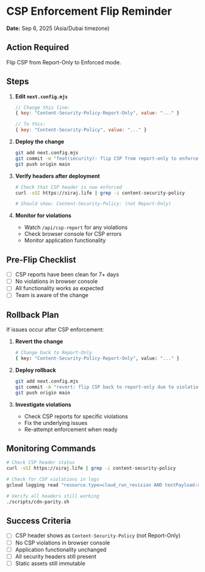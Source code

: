 # CSP Enforcement Flip Reminder

**Date:** Sep 6, 2025 (Asia/Dubai timezone)

## Action Required

Flip CSP from Report-Only to Enforced mode.

## Steps

1. **Edit `next.config.mjs`**
   ```javascript
   // Change this line:
   { key: "Content-Security-Policy-Report-Only", value: "..." }
   
   // To this:
   { key: "Content-Security-Policy", value: "..." }
   ```

2. **Deploy the change**
   ```bash
   git add next.config.mjs
   git commit -m "feat(security): flip CSP from report-only to enforced"
   git push origin main
   ```

3. **Verify headers after deployment**
   ```bash
   # Check that CSP header is now enforced
   curl -sSI https://siraj.life | grep -i content-security-policy
   
   # Should show: Content-Security-Policy: (not Report-Only)
   ```

4. **Monitor for violations**
   - Watch `/api/csp-report` for any violations
   - Check browser console for CSP errors
   - Monitor application functionality

## Pre-Flip Checklist

- [ ] CSP reports have been clean for 7+ days
- [ ] No violations in browser console
- [ ] All functionality works as expected
- [ ] Team is aware of the change

## Rollback Plan

If issues occur after CSP enforcement:

1. **Revert the change**
   ```bash
   # Change back to Report-Only
   { key: "Content-Security-Policy-Report-Only", value: "..." }
   ```

2. **Deploy rollback**
   ```bash
   git add next.config.mjs
   git commit -m "revert: flip CSP back to report-only due to violations"
   git push origin main
   ```

3. **Investigate violations**
   - Check CSP reports for specific violations
   - Fix the underlying issues
   - Re-attempt enforcement when ready

## Monitoring Commands

```bash
# Check CSP header status
curl -sSI https://siraj.life | grep -i content-security-policy

# Check for CSP violations in logs
gcloud logging read "resource.type=cloud_run_revision AND textPayload:content-security-policy" --limit=10

# Verify all headers still working
./scripts/cdn-parity.sh
```

## Success Criteria

- [ ] CSP header shows as `Content-Security-Policy` (not Report-Only)
- [ ] No CSP violations in browser console
- [ ] Application functionality unchanged
- [ ] All security headers still present
- [ ] Static assets still immutable
